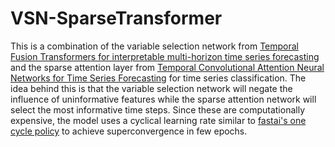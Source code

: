 # VSN-SparseTransformer
This is a combination of the variable selection network from [Temporal Fusion Transformers for interpretable multi-horizon time series forecasting](https://www.sciencedirect.com/science/article/pii/S0169207021000637#b15)
and the sparse attention layer from [Temporal Convolutional Attention Neural Networks for Time Series Forecasting](https://ieeexplore.ieee.org/abstract/document/9534351) for time series classification.
The idea behind this is that the variable selection network will negate the influence of uninformative features while the sparse attention network will select the most 
informative time steps. Since these are computationally expensive, the model uses a cyclical learning rate similar to [fastai's one cycle policy](https://www.fast.ai/2018/07/02/adam-weight-decay/) to achieve superconvergence in few epochs.
